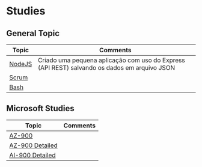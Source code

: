 # Studies

## General Topic

| Topic               | Comments                                                                                     |
| ------------------- | -------------------------------------------------------------------------------------------- |
| [NodeJS](nodejs.md) | Criado uma pequena aplicação com uso do Express (API REST) salvando os dados em arquivo JSON |
| [Scrum](scrum.md)   |                                                                                              |
| [Bash](bash.md)     |                                                                                              |

## Microsoft Studies

| Topic                             | Comments |
| --------------------------------- | -------- |
| [AZ-900](ms-az-900.md)            |          |
| [AZ-900 Detailed](ms-az-900-d.md) |          |
| [AI-900 Detailed](ms-ai-900-d.md)                        |          |

